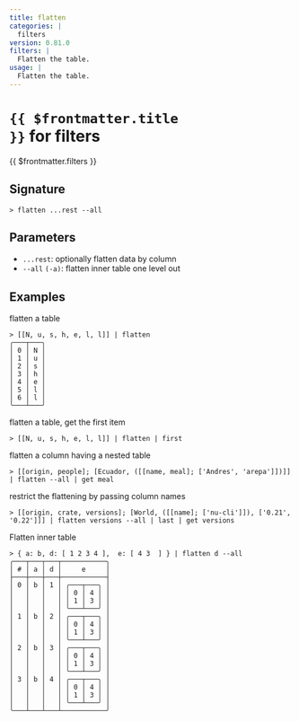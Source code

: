 ```yaml
---
title: flatten
categories: |
  filters
version: 0.81.0
filters: |
  Flatten the table.
usage: |
  Flatten the table.
---
```


# <code>{{ $frontmatter.title }}</code> for filters

<div class='command-title'>{{ $frontmatter.filters }}</div>

## Signature

```> flatten ...rest --all```

## Parameters

 -  `...rest`: optionally flatten data by column
 -  `--all` `(-a)`: flatten inner table one level out

## Examples

flatten a table
```shell
> [[N, u, s, h, e, l, l]] | flatten
╭───┬───╮
│ 0 │ N │
│ 1 │ u │
│ 2 │ s │
│ 3 │ h │
│ 4 │ e │
│ 5 │ l │
│ 6 │ l │
╰───┴───╯

```

flatten a table, get the first item
```shell
> [[N, u, s, h, e, l, l]] | flatten | first

```

flatten a column having a nested table
```shell
> [[origin, people]; [Ecuador, ([[name, meal]; ['Andres', 'arepa']])]] | flatten --all | get meal

```

restrict the flattening by passing column names
```shell
> [[origin, crate, versions]; [World, ([[name]; ['nu-cli']]), ['0.21', '0.22']]] | flatten versions --all | last | get versions

```

Flatten inner table
```shell
> { a: b, d: [ 1 2 3 4 ],  e: [ 4 3  ] } | flatten d --all
╭───┬───┬───┬───────────╮
│ # │ a │ d │     e     │
├───┼───┼───┼───────────┤
│ 0 │ b │ 1 │ ╭───┬───╮ │
│   │   │   │ │ 0 │ 4 │ │
│   │   │   │ │ 1 │ 3 │ │
│   │   │   │ ╰───┴───╯ │
│ 1 │ b │ 2 │ ╭───┬───╮ │
│   │   │   │ │ 0 │ 4 │ │
│   │   │   │ │ 1 │ 3 │ │
│   │   │   │ ╰───┴───╯ │
│ 2 │ b │ 3 │ ╭───┬───╮ │
│   │   │   │ │ 0 │ 4 │ │
│   │   │   │ │ 1 │ 3 │ │
│   │   │   │ ╰───┴───╯ │
│ 3 │ b │ 4 │ ╭───┬───╮ │
│   │   │   │ │ 0 │ 4 │ │
│   │   │   │ │ 1 │ 3 │ │
│   │   │   │ ╰───┴───╯ │
╰───┴───┴───┴───────────╯

```
